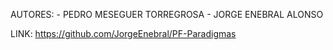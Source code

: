 
AUTORES:
    - PEDRO MESEGUER TORREGROSA
    - JORGE ENEBRAL ALONSO

LINK:
https://github.com/JorgeEnebral/PF-Paradigmas
